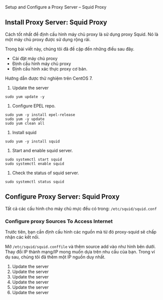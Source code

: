 Setup and Configure a Proxy Server – Squid Proxy
## Install Proxy Server: Squid Proxy
Cách tốt nhất để định cấu hình máy chủ proxy là sử dụng proxy Squid. Nó là một máy chủ proxy được sử dụng rộng rãi.

Trong bài viết này, chúng tôi đã đề cập đến những điều sau đây.
* Cài đặt máy chủ proxy 
* Định cấu hình máy chủ proxy 
* Định cấu hình xác thực proxy cơ bản.

Hướng dẫn được thử nghiệm trên CentOS 7.
1. Update the server
```
sudo yum update -y
```
1.  Configure EPEL repo.
```
sudo yum -y install epel-release
sudo yum -y update
sudo yum clean all
```
1. Install squid
```
sudo yum -y install squid
```
1. Start and enable squid server.
```
sudo systemctl start squid
sudo systemctl enable squid
```
1. Check the status of squid server.
```
sudo systemctl status squid
```
## Configure Proxy Server: Squid Proxy
Tất cả các cấu hình cho máy chủ mực đều có trong: `/etc/squid/squid.conf`
### Configure proxy Sources To Access Internet
Trước tiên, bạn cần định cấu hình các nguồn mà từ đó proxy-squid sẽ chấp nhận các kết nối.

Mở `/etc/squid/squid.conffile` và thêm source add vào như hình bên dưới. Thay đổi IP thành mạng/IP mong muốn dựa trên nhu cầu của bạn. Trong ví dụ sau, chúng tôi đã thêm một IP nguồn duy nhất.
1. Update the server
1. Update the server
1. Update the server
1. Update the server
1. Update the server
1. Update the server